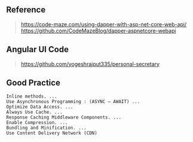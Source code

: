 ## Reference
> https://code-maze.com/using-dapper-with-asp-net-core-web-api/
> https://github.com/CodeMazeBlog/dapper-aspnetcore-webapi

## Angular UI Code

> https://github.com/yogeshrajput335/personal-secretary

## Good Practice

```
Inline methods. ...
Use Asynchronous Programming : (ASYNC – AWAIT) ...
Optimize Data Access. ...
Always Use Cache. ...
Response Caching Middleware Components. ...
Enable Compression. ...
Bundling and Minification. ...
Use Content Delivery Network (CDN)
```
